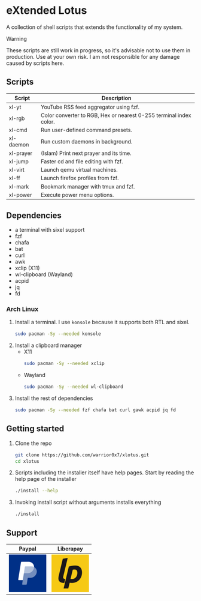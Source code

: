 # eXtended Lotus
A collection of shell scripts that extends the functionality of my system.

> [!Warning]
>These scripts are still work in progress, so it's advisable not to use them
>in production. Use at your own risk. I am not responsible for any damage caused
>by scripts here.

## Scripts
|Script|Description|
|--|--|
|xl-yt|YouTube RSS feed aggregator using fzf.|
|xl-rgb|Color converter to RGB, Hex or nearest 0-255 terminal index color.|
|xl-cmd|Run user-defined command presets.|
|xl-daemon|Run custom daemons in background.|
|xl-prayer|(Islam) Print next prayer and its time.|
|xl-jump|Faster cd and file editing with fzf.|
|xl-virt|Launch qemu virtual machines.|
|xl-ff|Launch firefox profiles from fzf.|
|xl-mark|Bookmark manager with tmux and fzf.|
|xl-power|Execute power menu options.|

## Dependencies
- a terminal with sixel support
- fzf
- chafa
- bat
- curl
- awk
- xclip (X11)
- wl-clipboard (Wayland)
- acpid
- jq
- fd

### Arch Linux
1. Install a terminal. I use `konsole` because it supports both RTL and sixel.
    ```Bash
    sudo pacman -Sy --needed konsole
    ```
2. Install a clipboard manager
    - X11
        ```Bash
        sudo pacman -Sy --needed xclip
        ```
    - Wayland
        ```Bash
        sudo pacman -Sy --needed wl-clipboard
        ```
3. Install the rest of dependencies
    ```Bash
    sudo pacman -Sy --needed fzf chafa bat curl gawk acpid jq fd 
    ```

## Getting started
1. Clone the repo
    ```Bash
    git clone https://github.com/warrior0x7/xlotus.git
    cd xlotus
    ```
2. Scripts including the installer itself have help pages. Start by reading the help page of the installer
    ```Bash
    ./install --help
    ```

3. Invoking install script without arguments installs everything
    ```Bash
    ./install
    ```

## Support
|Paypal|Liberapay|
|--|--|
[![paypal](assets/paypal.png)](https://www.paypal.me/warrior0x7) | [![Liberapay](assets/liberapay.png)](https://liberapay.com/Warrior0x7/donate)

